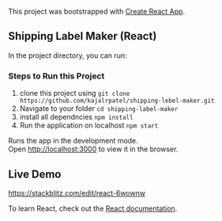 This project was bootstrapped with [Create React App](https://github.com/facebook/create-react-app).

## Shipping Label Maker (React)

In the project directory, you can run:

### Steps to Run this Project

1. clone this project using `git clone https://github.com/kajalrpatel/shipping-lebel-maker.git`
2. Navigate to your folder `cd shipping-label-maker`
3. install all dependncies `npm install`
4. Run the application on localhost `npm start`

Runs the app in the development mode.<br />
Open [http://localhost:3000](http://localhost:3000) to view it in the browser.



## Live Demo

https://stackblitz.com/edit/react-6wownw

To learn React, check out the [React documentation](https://reactjs.org/).


